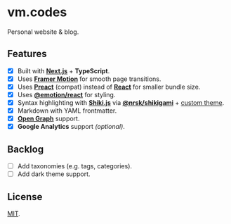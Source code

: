 # vm.codes

Personal website &amp; blog.

## Features

- [x] Built with **[Next.js]** + **TypeScript**.
- [x] Uses **[Framer Motion]** for smooth page transitions.
- [x] Uses **[Preact]** (compat) instead of **[React]** for smaller bundle size.
- [x] Uses **[@emotion/react]** for styling.
- [x] Syntax highlighting with **[Shiki.js]** via **[@nrsk/shikigami]** + [custom theme].
- [x] Markdown with YAML frontmatter.
- [x] **[Open Graph]** support.
- [x] **Google Analytics** support _(optional)_.

## Backlog

- [ ] Add taxonomies (e.g. tags, categories).
- [ ] Add dark theme support.

## License

[MIT](LICENSE).

[vanilla-extract]: https://vanilla-extract.style/
[basic a11y best practices]: https://a11yproject.com/checklist/
[next.js]: https://nextjs.org/
[shiki.js]: https://github.com/shikijs/shiki
[custom theme]: src/syntax/norskeld.json
[open graph]: https://ogp.me/
[framer motion]: https://framer.com/motion/
[preact]: https://github.com/preactjs/preact
[react]: https://github.com/facebook/react
[@emotion/react]: https://emotion.sh/docs/@emotion/react
[@nrsk/shikigami]: https://github.com/norskeld/shikigami
